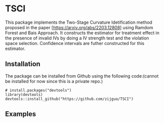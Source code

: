 # TSCI
This package implements the Two-Stage Curvature Idetification method proposed in the paper [https://arxiv.org/abs/2203.12808] using Ramdom Forest and Bais Approach. It constructs the estimator for treatment effect in the presence of invalid IVs by doing a IV strength test and the violation space selection. Confidence intervals are futher constructed for this estimator.


## Installation
The package can be installed from Github using the following code:(cannot be installed for now since this is a private repo.)
```
# install.packages("devtools")
library(devtools)
devtools::install_github("https://github.com/zijguo/TSCI")
```

## Examples
